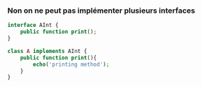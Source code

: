 ### Non on ne peut pas implémenter plusieurs interfaces

```php
interface AInt {
    public function print();
}

class A implements AInt {
    public function print(){
        echo('printing method');
    }
}
```